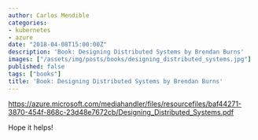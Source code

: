 ```yaml
---
author: Carlos Mendible
categories:
- kubernetes
- azure
date: "2018-04-08T15:00:00Z"
description: 'Book: Designing Distributed Systems by Brendan Burns'
images: ["/assets/img/posts/books/designing_distributed_systems.jpg"]
published: false
tags: ["books"]
title: 'Book: Designing Distributed Systems by Brendan Burns'
---
```


https://azure.microsoft.com/mediahandler/files/resourcefiles/baf44271-3870-454f-868c-23d48e7672cb/Designing_Distributed_Systems.pdf

Hope it helps!